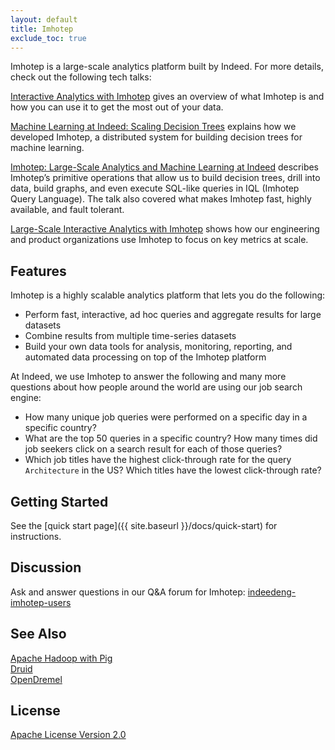 ```yaml
---
layout: default
title: Imhotep
exclude_toc: true
---
```


Imhotep is a large-scale analytics platform built by Indeed. For more details, check out the following tech talks:  

[Interactive Analytics with Imhotep](http://youtu.be/LBDZFtqL-ck?list=UURVEh0SlyrZNTeIbEDwj3wQ) gives an overview of what Imhotep is and how you can use it to get the most out of your data.

[Machine Learning at Indeed: Scaling Decision Trees](http://engineering.indeed.com/talks/machine-learning-indeed-scaling-decision-trees/) explains how we developed Imhotep, a distributed system for building decision trees for machine learning.

[Imhotep: Large-Scale Analytics and Machine Learning at Indeed](http://engineering.indeed.com/talks/imhotep-large-scale-analytics-machine-learning-indeed/) describes Imhotep’s primitive operations that allow us to build decision trees, drill into data, build graphs, and even execute SQL-like queries in IQL (Imhotep Query Language). The talk also covered what makes Imhotep fast, highly available, and fault tolerant.

[Large-Scale Interactive Analytics with Imhotep](http://engineering.indeed.com/talks/large-scale-interactive-analytics-with-imhotep/) shows how our engineering and product organizations use Imhotep to focus on key metrics at scale. 

## Features
Imhotep is a highly scalable analytics platform that lets you do the following:

- Perform fast, interactive, ad hoc queries and aggregate results for large datasets 
- Combine results from multiple time-series datasets
- Build your own data tools for analysis, monitoring, reporting, and automated data processing on top of the Imhotep platform

At Indeed, we use Imhotep to answer the following and many more questions about how people around the world are using our job search engine:

- How many unique job queries were performed on a specific day in a specific country?
- What are the top 50 queries in a specific country? How many times did job seekers click on a search result for each of those queries?
- Which job titles have the highest click-through rate for the query `Architecture` in the US? Which titles have the lowest click-through rate?


## Getting Started
See the [quick start page]({{ site.baseurl }}/docs/quick-start) for instructions. 

## Discussion
Ask and answer questions in our Q&A forum for Imhotep: [indeedeng-imhotep-users](https://groups.google.com/forum/#!forum/indeedeng-imhotep-users)

## See Also
[Apache Hadoop with Pig](http://pig.apache.org/)<br>
[Druid](http://druid.io/)<br>
[OpenDremel](https://code.google.com/p/dremel/)

## License

[Apache License Version 2.0](https://github.com/indeedeng/imhotep/blob/master/LICENSE) 
